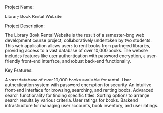 Project Name:

Library Book Rental Website

Project Description:

The Library Book Rental Website is the result of a semester-long web development course project, collaboratively undertaken by two students. 
This web application allows users to rent books from partnered libraries, providing access to a vast database of over 10,000 books. 
The website includes features like user authentication with password encryption, a user-friendly front-end interface, and robust back-end functionality.

Key Features:

A vast database of over 10,000 books available for rental.
User authentication system with password encryption for security.
An intuitive front-end interface for browsing, searching, and renting books.
Advanced search functionality for finding specific titles.
Sorting options to arrange search results by various criteria.
User ratings for books.
Backend infrastructure for managing user accounts, book inventory, and user ratings.
